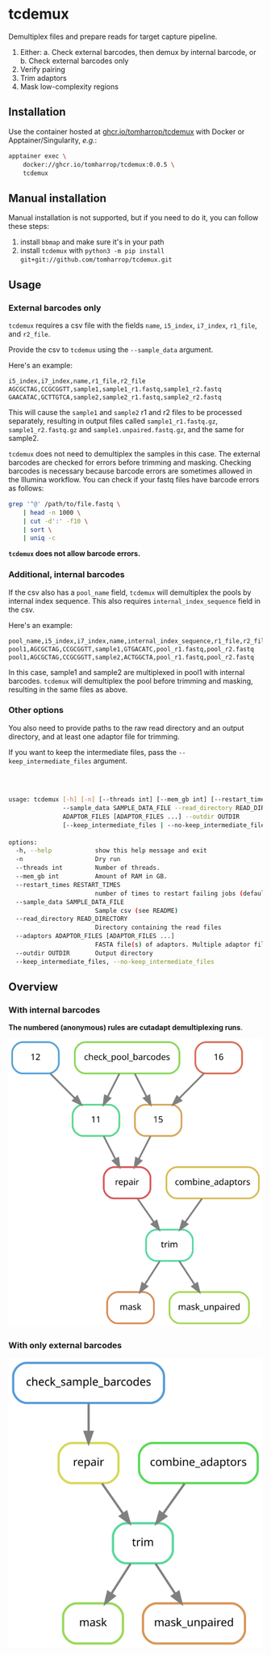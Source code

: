# tcdemux

Demultiplex files and prepare reads for target capture pipeline.

1. Either:
   a. Check external barcodes, then demux by internal barcode, or
   b. Check external barcodes only
3. Verify pairing
4. Trim adaptors
5. Mask low-complexity regions

## Installation

Use the container hosted at [ghcr.io/tomharrop/tcdemux](https://ghcr.io/tomharrop/tcdemux) with Docker or Apptainer/Singularity, *e.g.*:

```bash
apptainer exec \
    docker://ghcr.io/tomharrop/tcdemux:0.0.5 \
    tcdemux
```

## Manual installation

Manual installation is not supported, but if you need to do it, you can follow these steps:

1. install `bbmap` and make sure it's in your path
2. install `tcdemux` with `python3 -m pip install git+git://github.com/tomharrop/tcdemux.git`

## Usage

### External barcodes only

`tcdemux` requires a csv file with the fields `name`, `i5_index`, `i7_index`, `r1_file`, and `r2_file`.

Provide the csv to `tcdemux` using the `--sample_data` argument.

Here's an example:

```csv
i5_index,i7_index,name,r1_file,r2_file
AGCGCTAG,CCGCGGTT,sample1,sample1_r1.fastq,sample1_r2.fastq
GAACATAC,GCTTGTCA,sample2,sample2_r1.fastq,sample2_r2.fastq
```

This will cause the `sample1` and `sample2` r1 and r2 files to be processed separately, resulting in output files called `sample1_r1.fastq.gz`, `sample1_r2.fastq.gz` and `sample1.unpaired.fastq.gz`, and the same for sample2.

`tcdemux` does not need to demultiplex the samples in this case.
The external barcodes are checked for errors before trimming and masking.
Checking barcodes is necessary because barcode errors are sometimes allowed in the Illumina workflow.
You can check if your fastq files have barcode errors as follows:

```bash
grep '^@' /path/to/file.fastq \
    | head -n 1000 \
    | cut -d':' -f10 \
    | sort \
    | uniq -c
```

**`tcdemux` does not allow barcode errors.**

### Additional, internal barcodes

If the csv also has a `pool_name` field, `tcdemux` will demultiplex the pools by internal index sequence.
This also requires `internal_index_sequence` field in the csv.

Here's an example:

```csv
pool_name,i5_index,i7_index,name,internal_index_sequence,r1_file,r2_file
pool1,AGCGCTAG,CCGCGGTT,sample1,GTGACATC,pool_r1.fastq,pool_r2.fastq
pool1,AGCGCTAG,CCGCGGTT,sample2,ACTGGCTA,pool_r1.fastq,pool_r2.fastq
```

In this case, sample1 and sample2 are multiplexed in pool1 with internal barcodes.
`tcdemux` will demultiplex the pool before trimming and masking, resulting in the same files as above.

### Other options

You also need to provide paths to the raw read directory and an output directory, and at least one adaptor file for trimming.

If you want to keep the intermediate files, pass the `--keep_intermediate_files` argument.

###  

```bash
usage: tcdemux [-h] [-n] [--threads int] [--mem_gb int] [--restart_times RESTART_TIMES]
               --sample_data SAMPLE_DATA_FILE --read_directory READ_DIRECTORY --adaptors
               ADAPTOR_FILES [ADAPTOR_FILES ...] --outdir OUTDIR
               [--keep_intermediate_files | --no-keep_intermediate_files]

options:
  -h, --help            show this help message and exit
  -n                    Dry run
  --threads int         Number of threads.
  --mem_gb int          Amount of RAM in GB.
  --restart_times RESTART_TIMES
                        number of times to restart failing jobs (default 0)
  --sample_data SAMPLE_DATA_FILE
                        Sample csv (see README)
  --read_directory READ_DIRECTORY
                        Directory containing the read files
  --adaptors ADAPTOR_FILES [ADAPTOR_FILES ...]
                        FASTA file(s) of adaptors. Multiple adaptor files can be used.
  --outdir OUTDIR       Output directory
  --keep_intermediate_files, --no-keep_intermediate_files
```

## Overview

### With internal barcodes

**The numbered (anonymous) rules are cutadapt demultiplexing runs**.

![Snakemake rulegraph](assets/graph.svg)

### With only external barcodes

![Snakemake rulegraph](assets/external_only_graph.svg)
